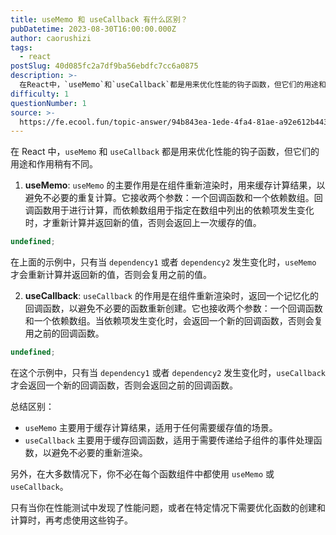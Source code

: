 ```yaml
---
title: useMemo 和 useCallback 有什么区别？
pubDatetime: 2023-08-30T16:00:00.000Z
author: caorushizi
tags:
  - react
postSlug: 40d085fc2a7df9ba56ebdfc7cc6a0875
description: >-
  在React中，`useMemo`和`useCallback`都是用来优化性能的钩子函数，但它们的用途和作用稍有不同。1.**useMemo**:`useMemo`的主要作用是在组件重新渲染时，用来缓
difficulty: 1
questionNumber: 1
source: >-
  https://fe.ecool.fun/topic-answer/94b843ea-1ede-4fa4-81ae-a92e612b4439?orderBy=updateTime&order=desc&tagId=13
---
```


在 React 中，`useMemo` 和 `useCallback` 都是用来优化性能的钩子函数，但它们的用途和作用稍有不同。

1.  **useMemo**: `useMemo` 的主要作用是在组件重新渲染时，用来缓存计算结果，以避免不必要的重复计算。它接收两个参数：一个回调函数和一个依赖数组。回调函数用于进行计算，而依赖数组用于指定在数组中列出的依赖项发生变化时，才重新计算并返回新的值，否则会返回上一次缓存的值。

```typescript
undefined;
```

在上面的示例中，只有当 `dependency1` 或者 `dependency2` 发生变化时，`useMemo` 才会重新计算并返回新的值，否则会复用之前的值。

2.  **useCallback**: `useCallback` 的作用是在组件重新渲染时，返回一个记忆化的回调函数，以避免不必要的函数重新创建。它也接收两个参数：一个回调函数和一个依赖数组。当依赖项发生变化时，会返回一个新的回调函数，否则会复用之前的回调函数。

```typescript
undefined;
```

在这个示例中，只有当 `dependency1` 或者 `dependency2` 发生变化时，`useCallback` 才会返回一个新的回调函数，否则会返回之前的回调函数。

总结区别：

- `useMemo` 主要用于缓存计算结果，适用于任何需要缓存值的场景。
- `useCallback` 主要用于缓存回调函数，适用于需要传递给子组件的事件处理函数，以避免不必要的重新渲染。

另外，在大多数情况下，你不必在每个函数组件中都使用 `useMemo` 或 `useCallback`。

只有当你在性能测试中发现了性能问题，或者在特定情况下需要优化函数的创建和计算时，再考虑使用这些钩子。
